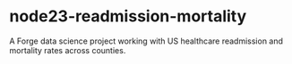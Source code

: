 # node23-readmission-mortality
A Forge data science project working with US healthcare readmission and mortality rates across counties.
